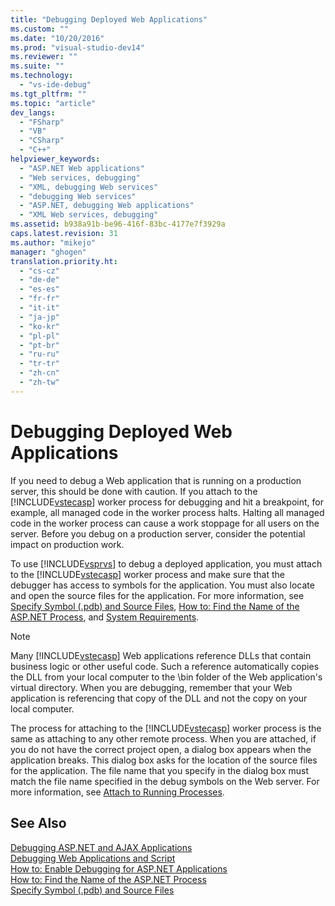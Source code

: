 ```yaml
---
title: "Debugging Deployed Web Applications"
ms.custom: ""
ms.date: "10/20/2016"
ms.prod: "visual-studio-dev14"
ms.reviewer: ""
ms.suite: ""
ms.technology: 
  - "vs-ide-debug"
ms.tgt_pltfrm: ""
ms.topic: "article"
dev_langs: 
  - "FSharp"
  - "VB"
  - "CSharp"
  - "C++"
helpviewer_keywords: 
  - "ASP.NET Web applications"
  - "Web services, debugging"
  - "XML, debugging Web services"
  - "debugging Web services"
  - "ASP.NET, debugging Web applications"
  - "XML Web services, debugging"
ms.assetid: b938a91b-be96-416f-83bc-4177e7f3929a
caps.latest.revision: 31
ms.author: "mikejo"
manager: "ghogen"
translation.priority.ht: 
  - "cs-cz"
  - "de-de"
  - "es-es"
  - "fr-fr"
  - "it-it"
  - "ja-jp"
  - "ko-kr"
  - "pl-pl"
  - "pt-br"
  - "ru-ru"
  - "tr-tr"
  - "zh-cn"
  - "zh-tw"
---
```

# Debugging Deployed Web Applications
If you need to debug a Web application that is running on a production server, this should be done with caution. If you attach to the [!INCLUDE[vstecasp](../code-quality/includes/vstecasp_md.md)] worker process for debugging and hit a breakpoint, for example, all managed code in the worker process halts. Halting all managed code in the worker process can cause a work stoppage for all users on the server. Before you debug on a production server, consider the potential impact on production work.  
  
 To use [!INCLUDE[vsprvs](../code-quality/includes/vsprvs_md.md)] to debug a deployed application, you must attach to the [!INCLUDE[vstecasp](../code-quality/includes/vstecasp_md.md)] worker process and make sure that the debugger has access to symbols for the application. You must also locate and open the source files for the application. For more information, see [Specify Symbol (.pdb) and Source Files](../debugger/specify-symbol--.pdb--and-source-files-in-the-visual-studio-debugger.md), [How to: Find the Name of the ASP.NET Process](../debugger/how-to--find-the-name-of-the-asp.net-process.md), and [System Requirements](../debugger/asp.net-debugging--system-requirements.md).  
  
> [!NOTE]
>  Many [!INCLUDE[vstecasp](../code-quality/includes/vstecasp_md.md)] Web applications reference DLLs that contain business logic or other useful code. Such a reference automatically copies the DLL from your local computer to the \bin folder of the Web application's virtual directory. When you are debugging, remember that your Web application is referencing that copy of the DLL and not the copy on your local computer.  
  
 The process for attaching to the [!INCLUDE[vstecasp](../code-quality/includes/vstecasp_md.md)] worker process is the same as attaching to any other remote process. When you are attached, if you do not have the correct project open, a dialog box appears when the application breaks. This dialog box asks for the location of the source files for the application. The file name that you specify in the dialog box must match the file name specified in the debug symbols on the Web server. For more information, see [Attach to Running Processes](../debugger/attach-to-running-processes-with-the-visual-studio-debugger.md).  
  
## See Also  
 [Debugging ASP.NET and AJAX Applications](../debugger/debugging-asp.net-and-ajax-applications.md)   
 [Debugging Web Applications and Script](../debugger/debugging-web-applications-and-script.md)   
 [How to: Enable Debugging for ASP.NET Applications](../debugger/how-to--enable-debugging-for-asp.net-applications.md)   
 [How to: Find the Name of the ASP.NET Process](../debugger/how-to--find-the-name-of-the-asp.net-process.md)   
 [Specify Symbol (.pdb) and Source Files](../debugger/specify-symbol--.pdb--and-source-files-in-the-visual-studio-debugger.md)